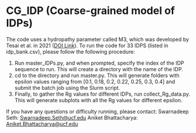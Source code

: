 # CG_IDP (Coarse-grained model of IDPs)

The code uses a hydropathy parameter called M3, which was developed by Tesai et al. in 2021 ([DOI Link](https://doi.org/10.1073/pnas.2111696118)). 
To run the code for 33 IDPS (listed in idp_bank.csv), please follow the following procedure:
1. Run master_IDPs.py, and when prompted, specify the index of the IDP sequence to run. This will create a directory with the name of the IDP.
2. cd to the directory and run master.py. This will generate folders with epsilon values ranging from [0.1, 0.18, 0.2, 0.22, 0.25, 0.3, 0.4] and submit the batch job using the Slurm script.
3. Finally, to gather the Rg values for different IDPs, run collect_Rg_data.py. This will generate subplots with all the Rg values for different epsilon.

If you have any questions or difficulty running, please contact:
Swarnadeep Seth: Swarnadeep.Seth@ucf.edu
Aniket Bhattacharya: Aniket.Bhattacharya@ucf.edu
